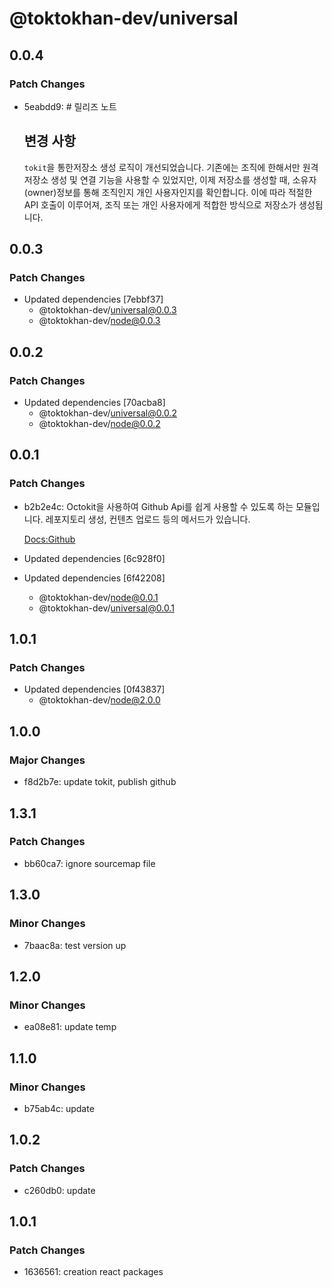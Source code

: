 # @toktokhan-dev/universal

## 0.0.4

### Patch Changes

- 5eabdd9: # 릴리즈 노트

  ## 변경 사항

  `tokit`을 통한저장소 생성 로직이 개선되었습니다. 기존에는 조직에 한해서만 원격 저장소 생성 및 연결 기능을 사용할 수 있었지만, 이제 저장소를 생성할 때, 소유자(owner)정보를 통해 조직인지 개인 사용자인지를 확인합니다. 이에 따라 적절한 API 호출이 이루어져, 조직 또는 개인 사용자에게 적합한 방식으로 저장소가 생성됩니다.

## 0.0.3

### Patch Changes

- Updated dependencies [7ebbf37]
  - @toktokhan-dev/universal@0.0.3
  - @toktokhan-dev/node@0.0.3

## 0.0.2

### Patch Changes

- Updated dependencies [70acba8]
  - @toktokhan-dev/universal@0.0.2
  - @toktokhan-dev/node@0.0.2

## 0.0.1

### Patch Changes

- b2b2e4c: Octokit을 사용하여 Github Api를 쉽게 사용할 수 있도록 하는 모듈입니다. 레포지토리 생성, 컨텐츠 업로드 등의 메서드가 있습니다.

  [Docs:Github](https://toktokhan-dev-docs.vercel.app/docs/github)

- Updated dependencies [6c928f0]
- Updated dependencies [6f42208]
  - @toktokhan-dev/node@0.0.1
  - @toktokhan-dev/universal@0.0.1

## 1.0.1

### Patch Changes

- Updated dependencies [0f43837]
  - @toktokhan-dev/node@2.0.0

## 1.0.0

### Major Changes

- f8d2b7e: update tokit, publish github

## 1.3.1

### Patch Changes

- bb60ca7: ignore sourcemap file

## 1.3.0

### Minor Changes

- 7baac8a: test version up

## 1.2.0

### Minor Changes

- ea08e81: update temp

## 1.1.0

### Minor Changes

- b75ab4c: update

## 1.0.2

### Patch Changes

- c260db0: update

## 1.0.1

### Patch Changes

- 1636561: creation react packages
